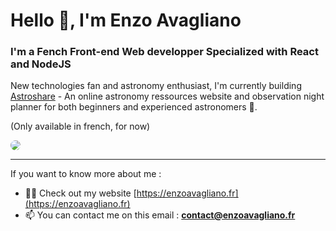 <h1>Hello 👋, I'm Enzo Avagliano</h1>
<h3>I'm a Fench Front-end Web developper Specialized with React and NodeJS</h3>



New technologies fan and astronomy enthusiast, I'm currently building [Astroshare](https://astroshare.fr) - An online astronomy ressources website and observation night planner for both beginners and experienced astronomers 🔭.

<p style='font-size: 14px'>(Only available in french, for now)<p/>

<img style="border-radius: 20px" src="https://i.ibb.co/Gcx0v4H/Banner-bento.png"/>

___

If you want to know more about me :

- 👨‍💻 Check out my website [https://enzoavagliano.fr](https://enzoavagliano.fr)
- 📫 You can contact me on this email : **contact@enzoavagliano.fr**
